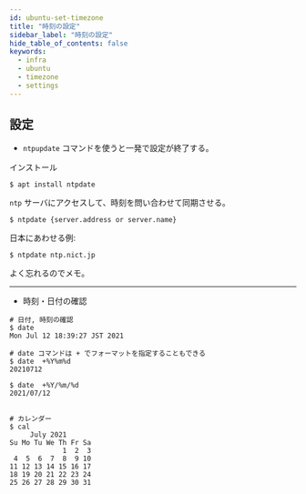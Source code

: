 ```yaml
---
id: ubuntu-set-timezone
title: "時刻の設定"
sidebar_label: "時刻の設定"
hide_table_of_contents: false
keywords:
  - infra
  - ubuntu
  - timezone
  - settings
---
```


## 設定

* `ntpupdate` コマンドを使うと一発で設定が終了する。

インストール

```shell
$ apt install ntpdate
```

`ntp` サーバにアクセスして、時刻を問い合わせて同期させる。

```shell
$ ntpdate {server.address or server.name}
```

日本にあわせる例:

```shell
$ ntpdate ntp.nict.jp
```

よく忘れるのでメモ。

---

* 時刻・日付の確認

```shell
# 日付, 時刻の確認
$ date
Mon Jul 12 18:39:27 JST 2021

# date コマンドは + でフォーマットを指定することもできる
$ date  +%Y%m%d
20210712

$ date  +%Y/%m/%d
2021/07/12


# カレンダー
$ cal
     July 2021        
Su Mo Tu We Th Fr Sa  
             1  2  3  
 4  5  6  7  8  9 10  
11 12 13 14 15 16 17  
18 19 20 21 22 23 24  
25 26 27 28 29 30 31  
```